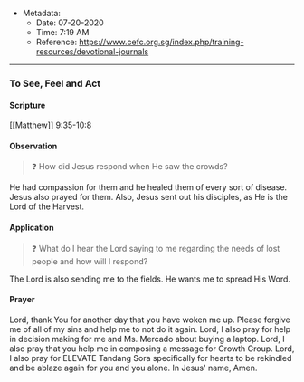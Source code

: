 - Metadata:
	- Date: 07-20-2020
	- Time: 7:19 AM
	- Reference: https://www.cefc.org.sg/index.php/training-resources/devotional-journals

---

### To See, Feel and Act

#### Scripture
[[Matthew]] 9:35-10:8

#### Observation
> ❓ How did Jesus respond when He saw the crowds?

He had compassion for them and he healed them of every sort of disease. Jesus also prayed for them. Also, Jesus sent out his disciples, as He is the Lord of the Harvest. 

#### Application

> ❓ What do I hear the Lord saying to me regarding the needs of lost people and how will I respond?

The Lord is also sending me to the fields. He wants me to spread His Word.

#### Prayer
Lord, thank You for another day that you have woken me up. Please forgive me of all of my sins and help me to not do it again. Lord, I also pray for help in decision making for me and Ms. Mercado about buying a laptop. Lord, I also pray that you help me in composing a message for Growth Group. Lord, I also pray for ELEVATE Tandang Sora specifically for hearts to be rekindled and be ablaze again for you and you alone. In Jesus' name, Amen.
 